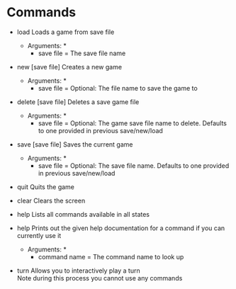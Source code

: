 Commands
========
* load <save file>
	Loads a game from save file
	
	* Arguments: *
		* save file = The save file name
	
* new [save file]
	Creates a new game
	
	* Arguments: *
		* save file = Optional: The file name to save the game to

* delete [save file]
	Deletes a save game file
	
	* Arguments: *
		* save file = Optional: The game save file name to delete. Defaults to one provided in previous save/new/load
		
* save [save file]
	Saves the current game
	
	* Arguments: *
		* save file = Optional: The save file name. Defaults to one provided in previous save/new/load
		
* quit
	Quits the game

* clear
	Clears the screen

* help
	Lists all commands available in all states
	
* help <command name>
	Prints out the given help documentation for a command if you can currently use it
	
	* Arguments: *
		* command name = The command name to look up
		
* turn
	Allows you to interactively play a turn<br/>
	Note during this process you cannot use any commands